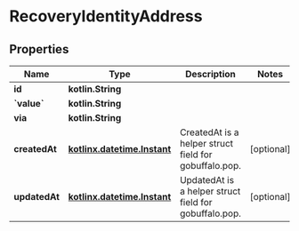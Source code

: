 
# RecoveryIdentityAddress

## Properties
| Name | Type | Description | Notes |
| ------------ | ------------- | ------------- | ------------- |
| **id** | **kotlin.String** |  |  |
| **&#x60;value&#x60;** | **kotlin.String** |  |  |
| **via** | **kotlin.String** |  |  |
| **createdAt** | [**kotlinx.datetime.Instant**](kotlinx.datetime.Instant.md) | CreatedAt is a helper struct field for gobuffalo.pop. |  [optional] |
| **updatedAt** | [**kotlinx.datetime.Instant**](kotlinx.datetime.Instant.md) | UpdatedAt is a helper struct field for gobuffalo.pop. |  [optional] |



